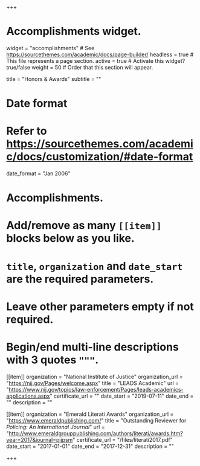 +++
# Accomplishments widget.
widget = "accomplishments"  # See https://sourcethemes.com/academic/docs/page-builder/
headless = true  # This file represents a page section.
active = true  # Activate this widget? true/false
weight = 50  # Order that this section will appear.

title = "Honors & Awards"
subtitle = ""

# Date format
#   Refer to https://sourcethemes.com/academic/docs/customization/#date-format
date_format = "Jan 2006"

# Accomplishments.
#   Add/remove as many `[[item]]` blocks below as you like.
#   `title`, `organization` and `date_start` are the required parameters.
#   Leave other parameters empty if not required.
#   Begin/end multi-line descriptions with 3 quotes `"""`.

[[item]]
  organization = "National Institute of Justice"
  organization_url = "https://nij.gov/Pages/welcome.aspx"
  title = "LEADS Academic"
  url = "https://www.nij.gov/topics/law-enforcement/Pages/leads-academics-applications.aspx"
  certificate_url = ""
  date_start = "2019-07-11"
  date_end = ""
  description = ""

[[item]]
  organization = "Emerald Literati Awards"
  organization_url = "https://www.emeraldpublishing.com/"
  title = "Outstanding Reviewer for _Policing: An International Journal_"
  url = "http://www.emeraldgrouppublishing.com/authors/literati/awards.htm?year=2017&journal=pijpsm"
  certificate_url = "/files/literati2017.pdf"
  date_start = "2017-01-01"
  date_end = "2017-12-31"
  description = ""

+++
